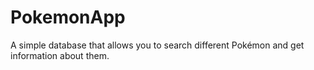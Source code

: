 # PokemonApp
A simple database that allows you to search different Pokémon and get information about them.
